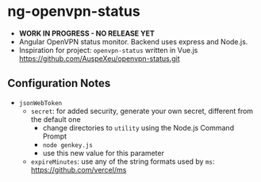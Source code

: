 # ng-openvpn-status

- **WORK IN PROGRESS - NO RELEASE YET**
- Angular OpenVPN status monitor.  Backend uses express and Node.js.
- Inspiration for project: `openvpn-status` written in Vue.js <https://github.com/AuspeXeu/openvpn-status.git>

## Configuration Notes

- `jsonWebToken`
  - `secret`: for added security, generate your own secret, different from the default one
    - change directories to `utility` using the Node.js Command Prompt
    - `node genkey.js`
    - use this new value for this parameter
  - `expireMinutes`: use any of the string formats used by `ms`: <https://github.com/vercel/ms>
